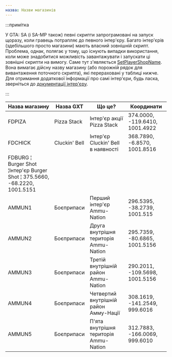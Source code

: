 ```yaml
---
назва: Назви магазинів
---
```


:::примітка

У GTA: SA (і SA-MP також) певні скрипти запрограмовані на запуск щоразу, коли гравець потрапляє до певного інтер'єру. Багато інтер'єрів (здебільшого просто магазини) мають власний зовнішній скрипт. Проблема, однак, полягає у тому, що існують випадки використання, коли може знадобитися можливість завантажувати і запускати ці зовнішні скрипти на вимогу. Саме тут з'являється [SetPlayerShopName](../functions/SetPlayerShopName). Вона вимагає дійсну назву магазину (або порожній рядок для вивантаження поточного скрипта), які перераховані у таблиці нижче. Для отримання додаткової інформації про самі інтер'єри, будь ласка, зверніться до [документації інтер'єру](../resources/interiorids).

:::

| Назва магазину | Назва GXT | Що це?                      | Координати
| --------- | ----------------- | -------------------------------- | ------------------------------ |
| FDPIZA | Pizza Stack | Інтер'єр акції Pizza Stack | 374.0000, -119.6410, 1001.4922
| FDCHICK | Cluckin' Bell | Інтер'єр Cluckin' Bell в наявності | 368.7890, -6.8570, 1001.8516 | ¦ ¦ ¦ ¦ ¦ ¦ ¦ ¦ ¦ ¦ ¦ ¦ ¦ ¦ ¦ ¦ ¦
| FDBURG ¦ Burger Shot ¦Інтер'єр Burger Shot ¦ 375.5660, -68.2220, 1001.5151
AMMUN1 | Боєприпаси | Перший інтер'єр Ammu-Nation | 296.5395, -38.2739, 1001.515 | ¦ AMMUN2 | Боєприпаси | Перший інтер'єр Ammu-Nation | 296.5395, -38.2739, 1001.515
| AMMUN2 | Боєприпаси | Друга внутрішня територія Ammu-Nation | 295.7359, -80.6865, 1001.5156
| AMMUN3 | Боєприпаси | Третій внутрішній район Ammu-Nation | 290.2011, -109.5698, 1001.5156
| AMMUN4 | Боєприпаси | Четвертий внутрішній район Амму-Нації | 308.1619, -141.2549, 999.6016
| AMMUN5 | Боєприпаси | П'ята внутрішня територія Ammu-Nation | 312.7883, -166.0069, 999.6010



